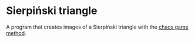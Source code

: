 # Sierpiński triangle
A program that creates images of a Sierpiński triangle with the [chaos game method](https://en.wikipedia.org/wiki/Sierpi%C5%84ski_triangle#Chaos_game).